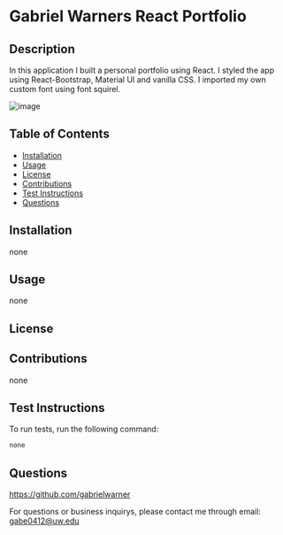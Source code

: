 # Gabriel Warners React Portfolio



## Description
In this application I built a personal portfolio using React. I styled the app using React-Bootstrap, Material UI and vanilla CSS. I imported my own custom font using font squirel.


![image](https://user-images.githubusercontent.com/98490756/187619374-639e3c71-7402-409e-9549-8d69ccf10749.png)


## Table of Contents

- [Installation](#installation)
- [Usage](#usage)
- [License](#license)
- [Contributions](#contributions)
- [Test Instructions](#test-instructions)
- [Questions](#questions)
## Installation

none

## Usage

none

## License



## Contributions

none

## Test Instructions

To run tests, run the following command: 

```md
none
```

## Questions

https://github.com/gabrielwarner

For questions or business inquirys, please contact me through email: gabe0412@uw.edu
